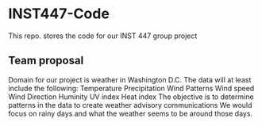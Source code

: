 # INST447-Code
 This repo. stores the code for our INST 447 group project

## Team proposal 
Domain for our project is weather in Washington D.C.
The data will at least include the following: 
    Temperature
    Precipitation
    Wind Patterns 
        Wind speed
        Wind Direction 
    Huminity
    UV index
    Heat index 
The objective is to determine patterns in the data to create weather advisory communications 
We would focus on rainy days and what the weather seems to be around those days. 